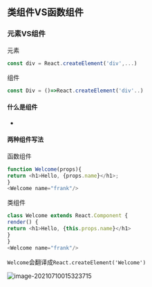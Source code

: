 ## 类组件VS函数组件

### 元素VS组件

元素

```js
const div = React.createElement('div',...)
```

组件

```js
const Div = ()=>React.createElement('div'..)
```



#### 什么是组件

* 



#### 两种组件写法

函数组件

```js
function Welcome(props){
return <h1>Hello, {props.name}</h1>;
}
<Welcome name="frank"/>
```

类组件

```js
class Welcome extends React.Component {
render() {
return <h1>Hello, {this.props.name}</h1>
}
}
<Welcome name="frank"/>
```

`Welcome`会翻译成`React.createElement('Welcome')`

![image-20210710015323715](C:\Users\Administrator\AppData\Roaming\Typora\typora-user-images\image-20210710015323715.png)

